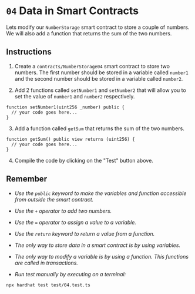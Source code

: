 # `04` Data in Smart Contracts

Lets modify our `NumberStorage` smart contract to store a couple of numbers. We will also add a function that returns the sum of the two numbers.

## Instructions

1. Create a `contracts/NumberStorage04` smart contract to store two numbers. The first number should be stored in a variable called `number1` and the second number should be stored in a variable called `number2`.

2. Add 2 functions called `setNumber1` and `setNumber2` that will allow you to set the value of `number1` and `number2` respectively.

```solidity
function setNumber1(uint256 _number) public {
  // your code goes here...
}

```

3. Add a function called `getSum` that returns the sum of the two numbers.

```solidity
function getSum() public view returns (uint256) {
  // your code goes here...
}

```

4. Compile the code by clicking on the "Test" button above.

## Remember

- _Use the `public` keyword to make the variables and function accessible from outside the smart contract._

- _Use the `+` operator to add two numbers._

- _Use the `=` operator to assign a value to a variable._

- _Use the `return` keyword to return a value from a function._

- _The only way to store data in a smart contract is by using variables._

- _The only way to modify a variable is by using a function. This functions are called in transactions._

- _Run test manually by executing on a terminal:_

```shell
npx hardhat test test/04.test.ts
```
